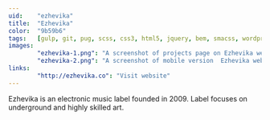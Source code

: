 ```yaml
---
uid:    "ezhevika"
title:  "Ezhevika"
color:  "9b59b6"
tags:   [gulp, git, pug, scss, css3, html5, jquery, bem, smacss, wordpress]
images:
        "ezhevika-1.png": "A screenshot of projects page on Ezhevika website"
        "ezhevika-2.png": "A screenshot of mobile version  Ezhevika website"
links:
        "http://ezhevika.co": "Visit website"
---
```


Ezhevika is an electronic music label founded in 2009. Label focuses on underground and highly skilled art.
